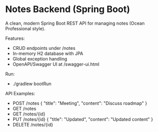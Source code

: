 # Notes Backend (Spring Boot)

A clean, modern Spring Boot REST API for managing notes (Ocean Professional style).

Features:
- CRUD endpoints under /notes
- In-memory H2 database with JPA
- Global exception handling
- OpenAPI/Swagger UI at /swagger-ui.html

Run:
- ./gradlew bootRun

API Examples:
- POST /notes
  { "title": "Meeting", "content": "Discuss roadmap" }
- GET /notes
- GET /notes/{id}
- PUT /notes/{id}
  { "title": "Updated", "content": "Updated content" }
- DELETE /notes/{id}
